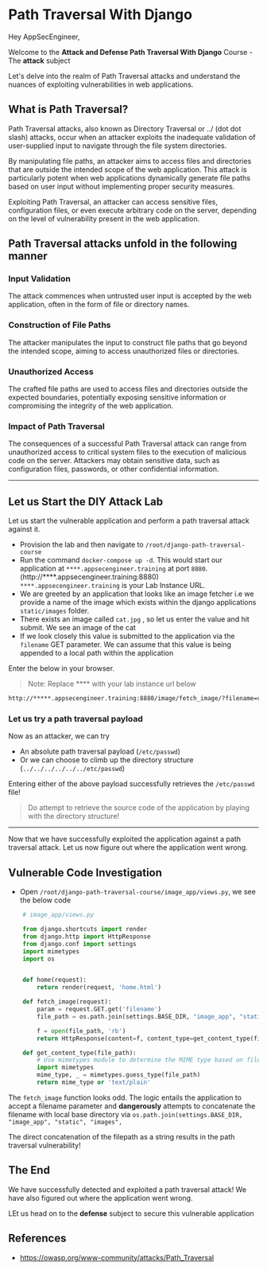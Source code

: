 # Path Traversal With Django

Hey AppSecEngineer,

Welcome to the **Attack and Defense Path Traversal With Django** Course - The **attack** subject

Let's delve into the realm of Path Traversal attacks and understand the nuances of exploiting vulnerabilities in web applications.

## What is Path Traversal?

Path Traversal attacks, also known as Directory Traversal or ../ (dot dot slash) attacks, occur when an attacker exploits the inadequate validation of user-supplied input to navigate through the file system directories.

By manipulating file paths, an attacker aims to access files and directories that are outside the intended scope of the web application. This attack is particularly potent when web applications dynamically generate file paths based on user input without implementing proper security measures.

Exploiting Path Traversal, an attacker can access sensitive files, configuration files, or even execute arbitrary code on the server, depending on the level of vulnerability present in the web application.

## Path Traversal attacks unfold in the following manner

### Input Validation

The attack commences when untrusted user input is accepted by the web application, often in the form of file or directory names.

### Construction of File Paths

The attacker manipulates the input to construct file paths that go beyond the intended scope, aiming to access unauthorized files or directories.

### Unauthorized Access

The crafted file paths are used to access files and directories outside the expected boundaries, potentially exposing sensitive information or compromising the integrity of the web application.

### Impact of Path Traversal

The consequences of a successful Path Traversal attack can range from unauthorized access to critical system files to the execution of malicious code on the server. Attackers may obtain sensitive data, such as configuration files, passwords, or other confidential information.

---

## Let us Start the DIY Attack Lab

Let us start the vulnerable application and perform a path traversal attack against it.

- Provision the lab and then navigate to `/root/django-path-traversal-course`
- Run the command `docker-compose up -d`. This would start our application at `****.appsecengineer.training` at port `8880`. (http://****.appsecengineer.training:8880)
`****.appsecengineer.training` is your Lab Instance URL.
- We are greeted by an application that looks like an image fetcher i.e we provide a name of the image which exists within the django applications `static/images` folder.
- There exists an image called `cat.jpg` , so let us enter the value and hit submit. We see an image of the cat
- If we look closely this value is submitted to the application via the  `filename` GET parameter. We can assume that this value is being appended to a local path within the application

Enter the below in your browser.

>Note: Replace **** with your lab instance url below

```txt
http://*****.appsecengineer.training:8880/image/fetch_image/?filename=cat.jpg
```

### Let us try a path traversal payload

Now as an attacker, we can try

- An absolute path traversal payload (`/etc/passwd`)
- Or we can choose to climb up the directory structure (`../../../../../../etc/passwd`)

Entering either of the above payload successfully retrieves the `/etc/passwd` file!

>Do attempt to retrieve the source code of the application by playing with the directory structure!

---

Now that we have successfully exploited the application against a path traversal attack. Let us now figure out where the application went wrong.

## Vulnerable Code Investigation

- Open `/root/django-path-traversal-course/image_app/views.py`, we see the below code

```py
    # image_app/views.py

    from django.shortcuts import render
    from django.http import HttpResponse
    from django.conf import settings
    import mimetypes
    import os


    def home(request):
        return render(request, 'home.html')

    def fetch_image(request):
        param = request.GET.get('filename')
        file_path = os.path.join(settings.BASE_DIR, "image_app", "static", "images", param)

        f = open(file_path, 'rb')
        return HttpResponse(content=f, content_type=get_content_type(file_path))

    def get_content_type(file_path):
        # Use mimetypes module to determine the MIME type based on file extension
        import mimetypes
        mime_type, _ = mimetypes.guess_type(file_path)
        return mime_type or 'text/plain'
```

The `fetch_image` function looks odd. The logic entails the application to accept a filename parameter and **dangerously** attempts to concatenate the filename with local base directory via `os.path.join(settings.BASE_DIR, "image_app", "static", "images",`

The direct concatenation of the filepath as a string results in the path traversal vulnerability!

## The End

We have successfully detected and exploited a path traversal attack! We have also figured out where the application went wrong.

LEt us head on to the **defense** subject to secure this vulnerable application

## References

- <https://owasp.org/www-community/attacks/Path_Traversal>
